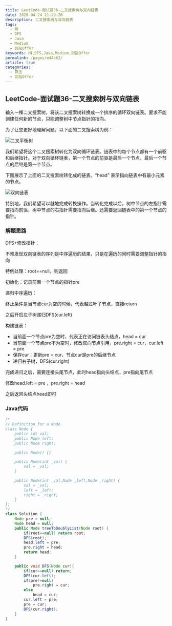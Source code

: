 ```yaml
---
title: LeetCode-面试题36-二叉搜索树与双向链表
date: 2020-04-24 21:29:26
description: 二叉搜索树与双向链表
tags: 
  - 树
  - DFS
  - Java
  - Medium
  - 剑指Offer
keywords: 树,DFS,Java,Medium,剑指Offer
permalink: /pages/e44b62/
article: true
categories: 
  - 算法
  - 剑指Offer
---
```


## LeetCode-面试题36-二叉搜索树与双向链表 

输入一棵二叉搜索树，将该二叉搜索树转换成一个排序的循环双向链表。要求不能创建任何新的节点，只能调整树中节点指针的指向。

 <!--more-->

为了让您更好地理解问题，以下面的二叉搜索树为例：

![二叉平衡树](https://image-1-1257237419.cos.ap-chongqing.myqcloud.com/%E4%BA%8C%E5%8F%89%E5%B9%B3%E8%A1%A1%E6%A0%91.png)

我们希望将这个二叉搜索树转化为双向循环链表。链表中的每个节点都有一个前驱和后继指针。对于双向循环链表，第一个节点的前驱是最后一个节点，最后一个节点的后继是第一个节点。

下图展示了上面的二叉搜索树转化成的链表。“head” 表示指向链表中有最小元素的节点。

![双向链表](https://image-1-1257237419.cos.ap-chongqing.myqcloud.com/%E5%8F%8C%E5%90%91%E9%93%BE%E8%A1%A8.png)

特别地，我们希望可以就地完成转换操作。当转化完成以后，树中节点的左指针需要指向前驱，树中节点的右指针需要指向后继。还需要返回链表中的第一个节点的指针。

### 解题思路

DFS+修改指针：

不难发现双向链表的序列是中序遍历的结果，只是在遍历的同时需要调整指针的指向

特例处理：root==null，则返回

初始化：记录前面一个节点的指针pre

递归中序遍历：

终止条件是当节点cur为空的时候，代表越过叶子节点，直接return

之后开启左子树递归DFS(cur.left)

构建链表：

- 当前面一个节点pre为空时，代表正在访问链表头结点，head = cur
- 当前面一个节点pre不为空时，修改双向节点引用，pre.right = cur，cur.left = pre
- 保存cur：更新pre = cur，节点cur是pre的后继节点
- 递归右子树，DFS(cur.right)

完成递归之后，需要连接头尾节点，此时head指向头结点，pre指向尾节点

修改head.left = pre ，pre.right = head

之后返回头结点head即可

### Java代码

```java
/*
// Definition for a Node.
class Node {
    public int val;
    public Node left;
    public Node right;

    public Node() {}

    public Node(int _val) {
        val = _val;
    }

    public Node(int _val,Node _left,Node _right) {
        val = _val;
        left = _left;
        right = _right;
    }
};
*/
class Solution {
    Node pre = null;
    Node head = null;
    public Node treeToDoublyList(Node root) {
        if(root==null) return root;
        DFS(root);
        head.left = pre;
        pre.right = head;
        return head;
    }

    public void DFS(Node cur){
        if(cur==null) return;
        DFS(cur.left);
        if(pre!=null)
            pre.right = cur;
        else
            head = cur;
        cur.left = pre;
        pre = cur;
        DFS(cur.right);
    }
}
```

